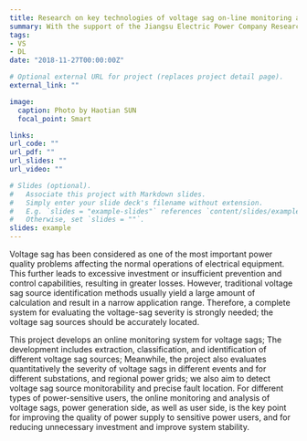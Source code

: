```yaml
---
title: Research on key technologies of voltage sag on-line monitoring and engineering demonstration application
summary: With the support of the Jiangsu Electric Power Company Research Institute, we managed to build a voltage sag monitoring system which is capable to collect data from the mointoring devices and thus to identify and pinpoint the voltage sag sources.
tags:
- VS
- DL
date: "2018-11-27T00:00:00Z"

# Optional external URL for project (replaces project detail page).
external_link: ""

image:
  caption: Photo by Haotian SUN
  focal_point: Smart

links:
url_code: ""
url_pdf: ""
url_slides: ""
url_video: ""

# Slides (optional).
#   Associate this project with Markdown slides.
#   Simply enter your slide deck's filename without extension.
#   E.g. `slides = "example-slides"` references `content/slides/example-slides.md`.
#   Otherwise, set `slides = ""`.
slides: example
---
```


Voltage sag has been considered as one of the most important power quality problems affecting the normal operations of electrical equipment. This further leads to excessive investment or insufficient prevention and control capabilities, resulting in greater losses. However, traditional voltage sag source identification methods usually yield a large amount of calculation and result in a narrow application range. Therefore, a complete system for evaluating the voltage-sag severity is strongly needed; the voltage sag sources should be accurately located. 

This project develops an online monitoring system for voltage sags; The development includes extraction, classification, and identification of different voltage sag sources;  Meanwhile, the project also evaluates quantitatively the severity of voltage sags in different events and for different substations, and regional power grids; we also aim to detect voltage sag source monitorability and precise fault location. For different types of power-sensitive users, the online monitoring and analysis of voltage sags, power generation side, as well as user side, is the key point for improving the quality of power supply to sensitive power users, and for reducing unnecessary investment and improve system stability.

